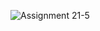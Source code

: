 ![Assignment 21-5](https://github.com/shreeshailaya/c-dac/blob/main/Core%20Java/Media/Assignments/21-5.PNG)
